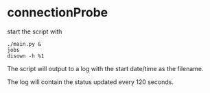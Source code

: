 # connectionProbe

start the script with 
```
./main.py &
jobs
disown -h %1
```

The script will output to a log with the start date/time as the filename.

The log will contain the status updated every 120 seconds.
